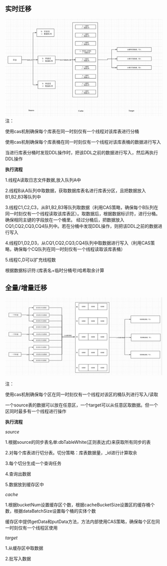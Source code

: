 ## 实时迁移

![workflow_00](imgs/img2.jpg)
注：

使用cas机制确保每个库表在同一时刻仅有一个线程对该库表进行分桶

使用cas机制确保每个库表桶在同一时刻仅有一个线程对该库表桶的数据进行写入

当进行库表分桶时发现DDL操作时，把该DDL之前的数据进行写入，然后再执行DDL操作

**执行流程**

1.线程A读取日志文件数据,放入队列A中

2.线程B从A队列中取数据，获取数据库表名进行库表分区，且把数据放入B1,B2,B3等队列中

3.线程C1,C2,C3，从B1,B2,B3等队列取数据（利用CAS策略，确保每个B队列在同一时刻仅有一个线程读取该库表区）。取数据后，根据数据标识符，进行分桶。确保相同主键的字段放在一个桶里。
经过分桶后，把数据放入CQ1,CQ2,CQ3,CQ4队列中。若在分桶中发现DDL操作，则把该DDL之前的数据进行写入

4.线程D1,D2,D3，从CQ1,CQ2,CQ3,CQ4队列中取数据进行写入（利用CAS策略，确保每个CQ队列在同一时刻仅有一个线程读取该库表桶）

5.线程C,D可以扩充线程数

根据数据标识符:(库表名+临时分桶号)哈希取余计算

## 全量/增量迁移

![workflow_00](imgs/img3.jpg)

注：


使用cas机制确保每个区在同一时刻仅有一个线程对该区的桶队列进行写入/读取

一个source表的数据可以放在任意区，一个target可以从任意区取数据。但一个区同时最多有一个线程进行操作

**执行流程**

*source*

1.根据source的同步表名单:dbTableWhite(正则表达式)来获取所有同步的表

2.对每个库表进行切分表。切分策略：库表数据量，_id进行计算取余

3.每个切分生成一个查询任务

4.查询出数据

5.数据放到缓存区中

*cache*

1.根据bucketNum设置缓存区个数，根据cacheBucketSize设置区的缓存桶个数，根据dataBatchSize设置每个桶的实体个数

缓存区中提供getData和putData方法，方法内部使用CAS策略，确保每个区在同一时刻仅有一个线程区使用

*target*

1.从缓存区中取数据

2.批写入数据
